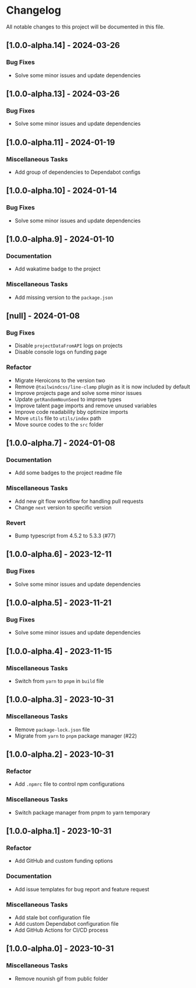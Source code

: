 # Changelog

All notable changes to this project will be documented in this file.

## [1.0.0-alpha.14] - 2024-03-26

### Bug Fixes

- Solve some minor issues and update dependencies

## [1.0.0-alpha.13] - 2024-03-26

### Bug Fixes

- Solve some minor issues and update dependencies

## [1.0.0-alpha.11] - 2024-01-19

### Miscellaneous Tasks

- Add group of dependencies to Dependabot configs

## [1.0.0-alpha.10] - 2024-01-14

### Bug Fixes

- Solve some minor issues and update dependencies

## [1.0.0-alpha.9] - 2024-01-10

### Documentation

- Add wakatime badge to the project

### Miscellaneous Tasks

- Add missing version to the `package.json`

## [null] - 2024-01-08

### Bug Fixes

- Disable `projectDataFromAPI` logs on projects
- Disable console logs on funding page

### Refactor

- Migrate Heroicons to the version two
- Remove `@tailwindcss/line-clamp` plugin as it is now included by default
- Improve projects page and solve some minor issues
- Update `getRandomNounSeed` to improve types
- Improve talent page imports and remove unused variables
- Improve code readability bby optimize imports
- Move `utils` file to `utils/index` path
- Move source codes to the `src` folder

## [1.0.0-alpha.7] - 2024-01-08

### Documentation

- Add some badges to the project readme file

### Miscellaneous Tasks

- Add new git flow workflow for handling pull requests
- Change `next` version to specific version

### Revert

- Bump typescript from 4.5.2 to 5.3.3 (#77)

## [1.0.0-alpha.6] - 2023-12-11

### Bug Fixes

- Solve some minor issues and update dependencies

## [1.0.0-alpha.5] - 2023-11-21

### Bug Fixes

- Solve some minor issues and update dependencies

## [1.0.0-alpha.4] - 2023-11-15

### Miscellaneous Tasks

- Switch from `yarn` to `pnpm` in `build` file

## [1.0.0-alpha.3] - 2023-10-31

### Miscellaneous Tasks

- Remove `package-lock.json` file
- Migrate from `yarn` to `pnpm` package manager (#22)

## [1.0.0-alpha.2] - 2023-10-31

### Refactor

- Add `.npmrc` file to control npm configurations

### Miscellaneous Tasks

- Switch package manager from pnpm to yarn temporary

## [1.0.0-alpha.1] - 2023-10-31

### Refactor

- Add GitHub and custom funding options

### Documentation

- Add issue templates for bug report and feature request

### Miscellaneous Tasks

- Add stale bot configuration file
- Add custom Dependabot configuration file
- Add GitHub Actions for CI/CD process

## [1.0.0-alpha.0] - 2023-10-31

### Miscellaneous Tasks

- Remove nounish gif from public  folder

<!-- generated by git-cliff -->
